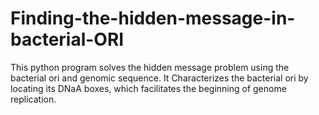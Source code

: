 # Finding-the-hidden-message-in-bacterial-ORI
This python program solves the hidden message problem using the bacterial ori and genomic sequence. It Characterizes the bacterial ori by locating its DNaA boxes, which facilitates the beginning of genome replication.

